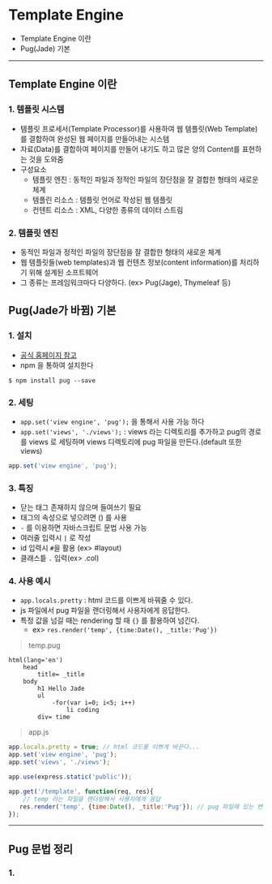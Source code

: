 # Template Engine
  - Template Engine 이란
  - Pug(Jade) 기본

---

## Template Engine 이란
  ### 1. 템플릿 시스템
  - 템플릿 프로세서(Template Processor)를 사용하여 웹 템플릿(Web Template)를 결합하여 완성된 웹 페이지를 만들어내는 시스템
  - 자료(Data)를 결합하여 페이지를 만들어 내기도 하고 많은 양의 Content를 표현하는 것을 도와줌
  - 구성요소
    - 템플릿 엔진 : 동적인 파일과 정적인 파일의 장단점을 잘 결합한 형태의 새로운 체계
    - 템플린 리소스 : 템플릿 언어로 작성된 웹 템플릿
    - 컨텐트 리소스 : XML, 다양한 종류의 데이터 스트림

  ### 2. 템플릿 엔진
  - 동적인 파일과 정적인 파일의 장단점을 잘 결합한 형태의 새로운 체계
  - 웹 템플릿들(web templates)과 웹 컨텐츠 정보(content information)를 처리하기 위해 설계된 소프트웨어
  - 그 종류는 프레임워크마다 다양하다. (ex> Pug(Jage), Thymeleaf 등)

## Pug(Jade가 바뀜) 기본
  ### 1. 설치
  - [공식 홈페이지 참고](http://expressjs.com/ko/guide/using-template-engines.html)
  - npm 을 통하여 설치한다

  ```
  $ npm install pug --save
  ```

  ### 2. 세팅
  - `app.set('view engine', 'pug');` 을 통해서 사용 가능 하다
  - `app.set('views', './views');` : views 라는 디렉토리를 추가하고 pug의 경로를 views 로 세팅하며 views 디렉토리에 pug 파일을 만든다.(default 또한 views)

  ```javascript
  app.set('view engine', 'pug');
  ```

  ### 3. 특징
  - 닫는 태그 존재하지 않으며 들여쓰기 필요
  - 태그의 속성으로 넣으려면 () 를 사용
  - `-` 를 이용하면 자바스크립트 문법 사용 가능
  - 여러줄 입력시 `|` 로 작성
  - id 입력시 `#`을 활용 (ex> #layout)
  - 클래스틑 `.` 입력(ex> .col)

  ### 4. 사용 예시
  - `app.locals.pretty` : html 코드를 이쁘게 바꿔줄 수 있다.
  - js 파일에서 pug 파일을 랜더링해서 사용자에게 응답한다.
  - 특정 값을 넘길 때는 rendering 할 때 `{}` 를 활용하여 넘긴다.
      - ex> `res.render('temp', {time:Date(), _title:'Pug'})`

  > temp.pug

  ```
  html(lang='en')
      head
          title= _title
      body
          h1 Hello Jade
          ul
              -for(var i=0; i<5; i++)
                  li coding
          div= time
  ```

  > app.js

  ```javascript
  app.locals.pretty = true; // html 코드를 이쁘게 바꾼다...
  app.set('view engine', 'pug');
  app.set('views', './views');

  app.use(express.static('public'));

  app.get('/template', function(req, res){
      // temp 라는 파일을 랜더링해서 사용자에게 응답
     res.render('temp', {time:Date(), _title:'Pug'}); // pug 파일에 있는 변수에 값을 넘길 수 있다
  });
  ```

---

## Pug 문법 정리
  ### 1.
